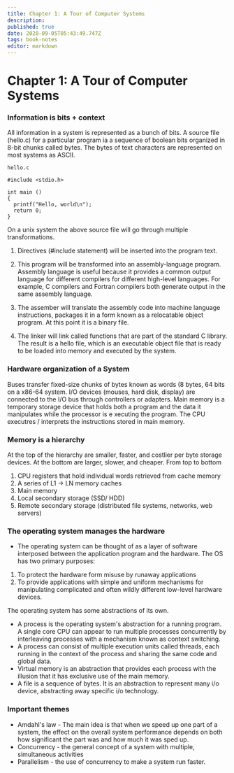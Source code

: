 ```yaml
---
title: Chapter 1: A Tour of Computer Systems
description: 
published: true
date: 2020-09-05T05:43:49.747Z
tags: book-notes
editor: markdown
---
```


# Chapter 1: A Tour of Computer Systems


### Information is bits + context
All information in a system is represented as a bunch of bits. A source file (hello.c) for a particular program ia a sequence of boolean bits organized in 8-bit chunks called bytes. The bytes of text characters are represented on most systems as ASCII. 

`hello.c`
```
#include <stdio.h>

int main ()
{
  printf("Hello, world\n");
  return 0;
}
```

On a unix system the above source file will go through multiple transformations. 

1. Directives (#include statement) will be inserted into the program text. 

2. This program will be transformed into an assembly-language program. Assembly language is useful because it provides a common output language for different compilers for different high-level languages. For example, C compilers and Fortran compilers both generate output in the same assembly language.

3. The assember will translate the assembly code into machine language instructions, packages it in a form known as a relocatable object program. At this point it is a binary file. 

4. The linker will link called functions that are part of the standard C library. The result is a hello file, which is an executable object file that is ready to be loaded into memory and executed by the system. 


### Hardware organization of a System

Buses transfer fixed-size chunks of bytes known as words (8 bytes, 64 bits on a x86-64 system. I/O devices (mouses, hard disk, display) are connected to the I/O bus through controllers or adapters. Main memory is a temporary storage device that holds both a program and the data it manipulates while the processor is e xecuting the program. The CPU executres / interprets the instructions stored in main memory. 

### Memory is a hierarchy

At the top of the hierarchy are smaller, faster, and costlier per byte storage devices. At the bottom are larger, slower, and cheaper. From top to bottom
1. CPU registers that hold individual words retrieved from cache memory
2. A series of L1 -> LN memory caches
3. Main memory
4. Local secondary storage (SSD/ HDD)
5. Remote secondary storage (distributed file systems, networks, web servers)

### The operating system manages the hardware
* The operating system can be thought of as a layer of software interposed between the application program and the hardware. The OS has two primary purposes: 
1. To protect the hardware form misuse by runaway applications
2. To provide applications with simple and uniform mechanisms for manipulating complicated and often wildly different low-level hardware devices. 

The operating system has some abstractions of its own. 
* A process is the operating system's abstraction for a running program. A single core CPU can appear to run multiple processes concurrently by interleaving processes with a mechanism known as context switching. 
* A process can consist of multiple execution units called threads, each running in the context of the process and sharing the same code and global data. 
* Virtual memory is an abstraction that provides each process with the illusion that it has exclusive use of the main memory. 
* A file is a sequence of bytes. It is an abstraction to represent many i/o device, abstracting away specific i/o technology. 

### Important themes
* Amdahl's law - The main idea is that when we speed up one part of a system, the effect on the overall system performance depends on both how significant the part was and how much it was sped up. 
* Concurrency - the general concept of a system with multiple, simultaneous activities
* Parallelism - the use of concurrency to make a system run faster. 